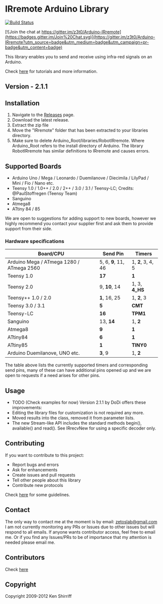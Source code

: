 # IRremote Arduino Library

[![Build Status](https://travis-ci.org/z3t0/Arduino-IRremote.svg?branch=master)](https://travis-ci.org/z3t0/Arduino-IRremote)

[![Join the chat at https://gitter.im/z3t0/Arduino-IRremote](https://badges.gitter.im/Join%20Chat.svg)](https://gitter.im/z3t0/Arduino-IRremote?utm_source=badge&utm_medium=badge&utm_campaign=pr-badge&utm_content=badge)

This library enables you to send and receive using infra-red signals on an Arduino.

Check [here](http://z3t0.github.io/Arduino-IRremote/) for tutorials and more information.

## Version - 2.1.1

## Installation
1. Navigate to the [Releases](https://github.com/z3t0/Arduino-IRremote/releases) page.
2. Download the latest release.
3. Extract the zip file
4. Move the "IRremote" folder that has been extracted to your libraries directory.
5. Make sure to delete Arduino_Root/libraries/RobotIRremote. Where Arduino_Root refers to the install directory of Arduino. The library RobotIRremote has similar definitions to IRremote and causes errors.

## Supported Boards
- Arduino Uno / Mega / Leonardo / Duemilanove / Diecimila / LilyPad / Mini / Fio / Nano etc.
- Teensy 1.0 / 1.0++ / 2.0 / 2++ / 3.0 / 3.1 / Teensy-LC; Credits: @PaulStoffregen (Teensy Team)
- Sanguino
- Atmega8
- ATtiny 84 / 85

We are open to suggestions for adding support to new boards, however we highly recommend you contact your supplier first and ask them to provide support from their side.

### Hardware specifications

| Board/CPU                                | Send Pin            | Timers            |
|------------------------------------------|---------------------|-------------------|
| Arduino Mega / ATmega 1280 / ATmega 2560 | 5, 6, **9**, 11, 46 | 1, **2**, 3, 4, 5 |
| Teensy 1.0                               | **17**              | **1**             |
| Teensy 2.0                               | 9, **10**, 14       | 1, 3, **4_HS**    |
| Teensy++ 1.0 / 2.0                       | **1**, 16, 25       | 1, **2**, 3       |
| Teensy 3.0 / 3.1                         | **5**               | **CMT**           |
| Teensy-LC                                | **16**              | **TPM1**          |
| Sanguino                                 | 13, **14**          | 1, **2**          |
| Atmega8                                  | **9**               | **1**             |
| ATtiny84                                 | **6**               | **1**             |
| ATtiny85                                 | **1**               | **TINY0**         |
| Arduino Duemilanove, UNO etc.            | **3**, 9            | 1, **2**          |

The table above lists the currently supported timers and corresponding send pins, many of these can have additional pins opened up and we are open to requests if a need arises for other pins.

## Usage
- TODO (Check examples for now)
Version 2.1.1 by DoDi offers these improvements:
- Editing the library files for customization is not required any more.
- Moved results into the class, removed it from parameter lists.
- The new Stream-like API includes the standard methods begin(), available() and read().
See IRrecvNew for using a specific decoder only.

## Contributing
If you want to contribute to this project:
- Report bugs and errors
- Ask for enhancements
- Create issues and pull requests
- Tell other people about this library
- Contribute new protocols

Check [here](Contributing.md) for some guidelines.

## Contact
The only way to contact me at the moment is by email: zetoslab@gmail.com
I am not currently monitoring any PRs or Issues due to other issues but will respond to all emails. If anyone wants contributor access, feel free to email me. Or if you find any Issues/PRs to be of importance that my attention is needed please email me.

## Contributors
Check [here](Contributors.md)

## Copyright
Copyright 2009-2012 Ken Shirriff
